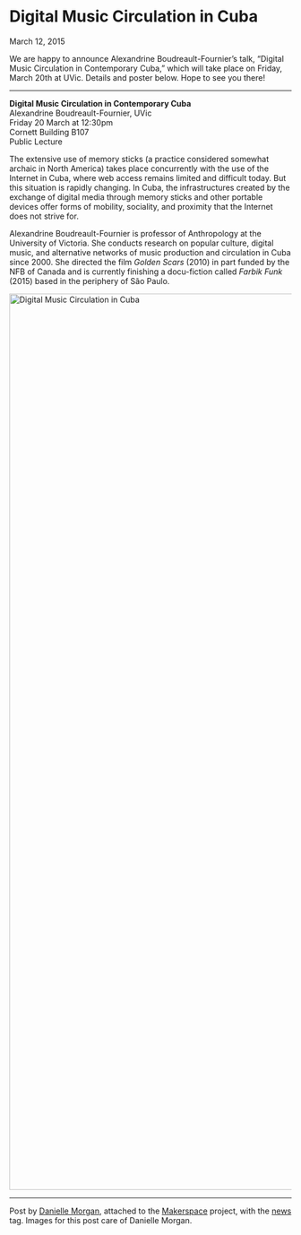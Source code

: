 # Digital Music Circulation in Cuba

March 12, 2015
<p>We are happy to announce Alexandrine Boudreault-Fournier&#8217;s talk, &#8220;Digital Music Circulation in Contemporary Cuba,&#8221; which will take place on Friday, March 20th at UVic. Details and poster below. Hope to see you there!</p>
<hr />
<p><strong>Digital Music Circulation in Contemporary Cuba</strong><br />
Alexandrine Boudreault-Fournier, UVic<br />
Friday 20 March at 12:30pm<br />
Cornett Building B107<br />
Public Lecture</p>
<p>The extensive use of memory sticks (a practice considered somewhat archaic in North America) takes place concurrently with the use of the Internet in Cuba, where web access remains limited and difficult today. But this situation is rapidly changing. In Cuba, the infrastructures created by the exchange of digital media through memory sticks and other portable devices offer forms of mobility, sociality, and proximity that the Internet does not strive for.</p>
<p>Alexandrine Boudreault-Fournier is professor of Anthropology at the University of Victoria. She conducts research on popular culture, digital music, and alternative networks of music production and circulation in Cuba since 2000. She directed the film <em>Golden Scars</em> (2010) in part funded by the NFB of Canada and is currently finishing a docu-fiction called <em>Farbik Funk</em> (2015) based in the periphery of São Paulo.</p>
<p><a href="http://maker.uvic.ca/wp-content/uploads/2015/03/cuba.jpg"><img class="alignnone size-full wp-image-5360" src="http://maker.uvic.ca/wp-content/uploads/2015/03/cuba.jpg" alt="Digital Music Circulation in Cuba" width="1400" height="1600" /></a></p>
<hr />
<p>Post by <a title="learn more" href="http://maker.uvic.ca/author/danielle">Danielle Morgan</a>, attached to the <a title="learn more" href="http://maker.uvic.ca/category/makerspace/">Makerspace</a> project, with the <a title="learn more" href="http://maker.uvic.ca/tag/news/">news</a> tag. Images for this post care of Danielle Morgan.</p>
